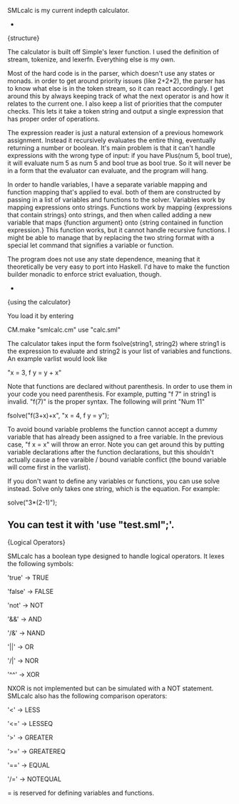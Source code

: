 SMLcalc is my current indepth calculator. 

-

{structure}

The calculator is built off Simple's lexer function. I used the definition of stream, tokenize, and lexerfn. Everything else is my own.

Most of the hard code is in the parser, which doesn't use any states or monads. in order to get around priority issues (like 2+2*2), the parser has to know what else is in the token stream, so it can react accordingly. I get around this by always keeping track of what the next operator is and how it relates to the current one. I also keep a list of priorities that the computer checks. This lets it take a token string and output a single expression that has proper order of operations.

The expression reader is just a natural extension of a previous homework assignment. Instead it recursively evaluates the entire thing, eventually returning a number or boolean. It's main problem is that it can't handle expressions with the wrong type of input: if you have Plus(num 5, bool true), it will evaluate num 5 as num 5 and bool true as bool true. So it will never be in a form that the evaluator can evaluate, and the program will hang. 

In order to handle variables, I have a separate variable mapping and function mapping that's applied to eval. both of them are constructed by passing in a list of variables and functions to the solver. Variables work by mapping expressions onto strings. Functions work by mapping {expressions that contain strings} onto strings, and then when called adding a new variable that maps {function argument} onto {string contained in function expression.} This function works, but it cannot handle recursive functions. I might be able to manage that by replacing the two string format with a special let command that signifies a variable or function.

The program does not use any state dependence, meaning that it theoretically be very easy to port into Haskell. I'd have to make the function builder monadic to enforce strict evaluation, though.

-

{using the calculator}

You load it by entering

CM.make "smlcalc.cm"
use "calc.sml"

The calculator takes input the form fsolve(string1, string2) where string1 is the expression to evaluate and string2 is your list of variables and functions. An example varlist would look like

"x = 3, f y = y + x"

Note that functions are declared without parenthesis. In order to use them in your code you need parenthesis. For example, putting "f 7" in string1 is invalid. "f(7)" is the proper syntax. The following will print "Num 11"

fsolve("f(3+x)+x", "x = 4, f y = y");

To avoid bound variable problems the function cannot accept a dummy variable that has already been assigned to a free variable. In the previous case, "f x = x" will throw an error. Note you can get around this by putting variable declarations after the function declarations, but this shouldn't actually cause a free varaible / bound variable conflict (the bound variable will come first in the varlist).

If you don't want to define any variables or functions, you can use solve instead. Solve only takes one string, which is the equation. For example:

solve("3*(2-1)");

You can test it with 'use "test.sml";'.
-

{Logical Operators}

SMLcalc has a boolean type designed to handle logical operators. It lexes the following symbols:

'true' -> TRUE

'false' -> FALSE

'not' -> NOT

'&&' -> AND

'/&' -> NAND

'||' -> OR

'/|' -> NOR

'^^' -> XOR

NXOR is not implemented but can be simulated with a NOT statement. SMLcalc also has the following comparison operators:

'<' -> LESS

'<=' -> LESSEQ

'>' -> GREATER

'>=' -> GREATEREQ

'==' -> EQUAL

'/=' -> NOTEQUAL

= is reserved for defining variables and functions.


